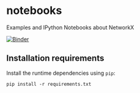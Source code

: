 # notebooks
Examples and IPython Notebooks about NetworkX

[![Binder](http://mybinder.org/badge.svg)](http://beta.mybinder.org/v2/gh/networkx/notebooks/master)

## Installation requirements ##

Install the runtime dependencies using `pip`:

    pip install -r requirements.txt
